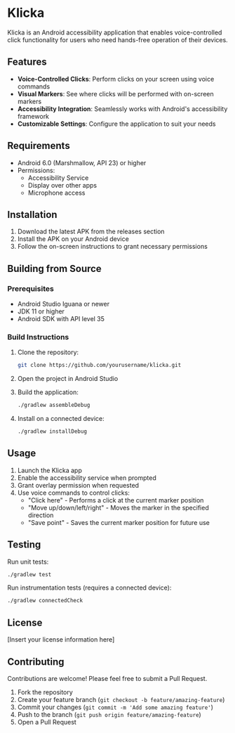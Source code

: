 # Klicka

Klicka is an Android accessibility application that enables voice-controlled click functionality for users who need hands-free operation of their devices.

## Features

- **Voice-Controlled Clicks**: Perform clicks on your screen using voice commands
- **Visual Markers**: See where clicks will be performed with on-screen markers
- **Accessibility Integration**: Seamlessly works with Android's accessibility framework
- **Customizable Settings**: Configure the application to suit your needs

## Requirements

- Android 6.0 (Marshmallow, API 23) or higher
- Permissions:
  - Accessibility Service
  - Display over other apps
  - Microphone access

## Installation

1. Download the latest APK from the releases section
2. Install the APK on your Android device
3. Follow the on-screen instructions to grant necessary permissions

## Building from Source

### Prerequisites

- Android Studio Iguana or newer
- JDK 11 or higher
- Android SDK with API level 35

### Build Instructions

1. Clone the repository:
   ```bash
   git clone https://github.com/yourusername/klicka.git
   ```

2. Open the project in Android Studio

3. Build the application:
   ```bash
   ./gradlew assembleDebug
   ```

4. Install on a connected device:
   ```bash
   ./gradlew installDebug
   ```

## Usage

1. Launch the Klicka app
2. Enable the accessibility service when prompted
3. Grant overlay permission when requested
4. Use voice commands to control clicks:
   - "Click here" - Performs a click at the current marker position
   - "Move up/down/left/right" - Moves the marker in the specified direction
   - "Save point" - Saves the current marker position for future use

## Testing

Run unit tests:
```bash
./gradlew test
```

Run instrumentation tests (requires a connected device):
```bash
./gradlew connectedCheck
```

## License

[Insert your license information here]

## Contributing

Contributions are welcome! Please feel free to submit a Pull Request.

1. Fork the repository
2. Create your feature branch (`git checkout -b feature/amazing-feature`)
3. Commit your changes (`git commit -m 'Add some amazing feature'`)
4. Push to the branch (`git push origin feature/amazing-feature`)
5. Open a Pull Request